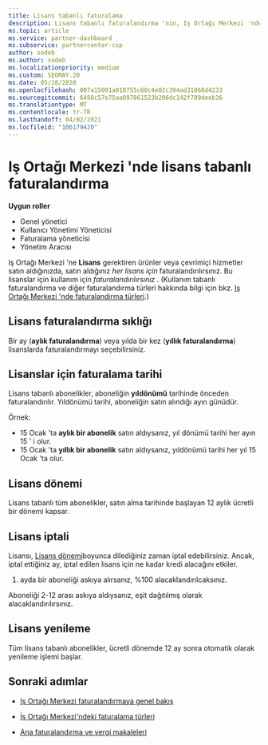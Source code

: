 ```yaml
---
title: Lisans tabanlı faturalama
description: Lisans tabanlı faturalandırma 'nin, Iş Ortağı Merkezi 'nde, lisans başına faturalandırıldığınız (lisans kullanımına göre değil), kullanım tabanlı faturalandırma 'den farklı olduğunu öğrenin.
ms.topic: article
ms.service: partner-dashboard
ms.subservice: partnercenter-csp
author: sodeb
ms.author: sodeb
ms.localizationpriority: medium
ms.custom: SEOMAY.20
ms.date: 05/18/2020
ms.openlocfilehash: 007a15091a018755c60c4e02c394ad31868d4233
ms.sourcegitcommit: 6498c57e75aa097861523b206dc142f789deeb36
ms.translationtype: MT
ms.contentlocale: tr-TR
ms.lasthandoff: 04/02/2021
ms.locfileid: "106179420"
---
```

# <a name="license-based-billing-in-partner-center"></a>Iş Ortağı Merkezi 'nde lisans tabanlı faturalandırma

**Uygun roller**

- Genel yönetici
- Kullanıcı Yönetimi Yöneticisi
- Faturalama yöneticisi
- Yönetim Aracısı

Iş Ortağı Merkezi 'ne **Lisans** gerektiren ürünler veya çevrimiçi hizmetler satın aldığınızda, satın aldığınız *her lisans için* faturalandırılırsınız. Bu lisanslar için kullanım için *faturalandırılırsınız* . (Kullanım tabanlı faturalandırma ve diğer faturalandırma türleri hakkında bilgi için bkz. [Iş Ortağı Merkezi 'nde faturalandırma türleri](billing-different-types.md).)

## <a name="license-billing-frequency"></a>Lisans faturalandırma sıklığı

Bir ay (**aylık faturalandırma**) veya yılda bir kez (**yıllık faturalandırma**) lisanslarda faturalandırmayı seçebilirsiniz. 

## <a name="billing-date-for-licenses"></a>Lisanslar için faturalama tarihi

Lisans tabanlı abonelikler, aboneliğin **yıldönümü** tarihinde önceden faturalandırılır. Yıldönümü tarihi, aboneliğin satın alındığı ayın günüdür.

Örnek:

- 15 Ocak 'ta **aylık bir abonelik** satın aldıysanız, yıl dönümü tarihi her ayın 15 ' i olur.
- 15 Ocak 'ta **yıllık bir abonelik** satın aldıysanız, yıldönümü tarihi her yıl 15 Ocak 'ta olur.

## <a name="license-term"></a>Lisans dönemi

Lisans tabanlı tüm abonelikler, satın alma tarihinde başlayan 12 aylık ücretli bir dönemi kapsar.

## <a name="license-cancellation"></a>Lisans iptali

Lisansı, [Lisans dönemi](#license-term)boyunca dilediğiniz zaman iptal edebilirsiniz. Ancak, iptal ettiğiniz ay, iptal edilen lisans için ne kadar kredi alacağını etkiler.

1. ayda bir aboneliği askıya alırsanız, %100 alacaklandırılcaksınız.

Aboneliği 2-12 arası askıya aldıysanız, eşit dağıtılmış olarak alacaklandırılırsınız.

## <a name="license-renewal"></a>Lisans yenileme

Tüm lisans tabanlı abonelikler, ücretli dönemde 12 ay sonra otomatik olarak yenileme işlemi başlar.

## <a name="next-steps"></a>Sonraki adımlar

- [Iş Ortağı Merkezi faturalandırmaya genel bakış](billing-basics.md)

- [İş Ortağı Merkezi'ndeki faturalama türleri](billing-different-types.md)

- [Ana faturalandırma ve vergi makaleleri](billing.md)
